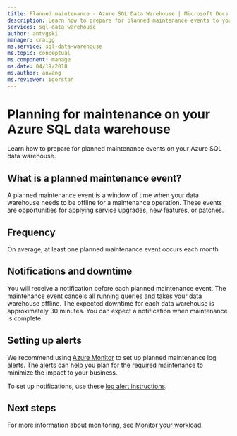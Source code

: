 ```yaml
---
title: Planned maintenance - Azure SQL Data Warehouse | Microsoft Docs
description: Learn how to prepare for planned maintenance events to your Azure SQL Data Warehouse.
services: sql-data-warehouse
author: antvgski
manager: craigg
ms.service: sql-data-warehouse
ms.topic: conceptual
ms.component: manage
ms.date: 04/19/2018
ms.author: anvang
ms.reviewer: igorstan
---
```


# Planning for maintenance on your Azure SQL data warehouse

Learn how to prepare for planned maintenance events on your Azure SQL data warehouse.

## What is a planned maintenance event?
A planned maintenance event is a window of time when your data warehouse needs to be offline for a maintenance operation. These events are opportunities for applying service upgrades, new features, or patches. 

## Frequency
On average, at least one planned maintenance event occurs each month. 

## Notifications and downtime
You will receive a notification before each planned maintenance event. The maintenance event cancels all running queries and takes your data warehouse offline. The expected downtime for each data warehouse is approximately 30 minutes. You can expect a notification when maintenance is complete. 

## Setting up alerts

We recommend using [Azure Monitor](../monitoring-and-diagnostics/monitoring-activity-log-alerts-on-service-notifications.md) to set up planned maintenance log alerts. The alerts can help you plan for the required maintenance to minimize the impact to your business. 

To set up notifications, use these [log alert instructions](../monitoring-and-diagnostics/monitoring-activity-log-alerts-on-service-notifications.md). 

## Next steps
For more information about monitoring, see [Monitor your workload](sql-data-warehouse-manage-monitor.md).
